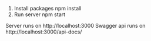 1. Install  packages
npm install
2. Run server
npm start

Server runs on http://localhost:3000
Swagger api runs on http://localhost:3000/api-docs/